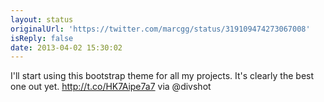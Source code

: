 ```yaml
---
layout: status
originalUrl: 'https://twitter.com/marcgg/status/319109474273067008'
isReply: false
date: 2013-04-02 15:30:02
---
```


I'll start using this bootstrap theme for all my projects. It's clearly the best one out yet. http://t.co/HK7Aipe7a7 via @divshot
